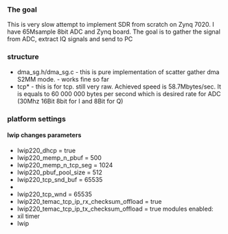 ### The goal
This is very slow attempt to implement SDR from scratch on Zynq 7020.
I have 65Msample 8bit ADC and Zynq board. The goal is to gather the signal from ADC, extract IQ signals and send to PC

### structure
 - dma_sg.h/dma_sg.c - this is pure implementation of scatter gather dma S2MM mode. - works fine so far 
 - tcp* - this is for tcp. still very raw. Achieved speed is 58.7Mbytes/sec. It is equals to 60 000 000 bytes per second which is desired rate for ADC (30Mhz 16Bit 8bit for I and 8Bit for Q)


### platform settings
#### lwip changes parameters
 - lwip220_dhcp = true
 - lwip220_memp_n_pbuf = 500 
 - lwip220_memp_n_tcp_seg = 1024
 - lwip220_pbuf_pool_size = 512
 - lwip220_tcp_snd_buf = 65535
 - 
 - lwip220_tcp_wnd = 65535
 - lwip220_temac_tcp_ip_rx_checksum_offload = true
 - lwip220_temac_tcp_ip_tx_checksum_offload = true
modules enabled: 
 - xil timer 
 - lwip